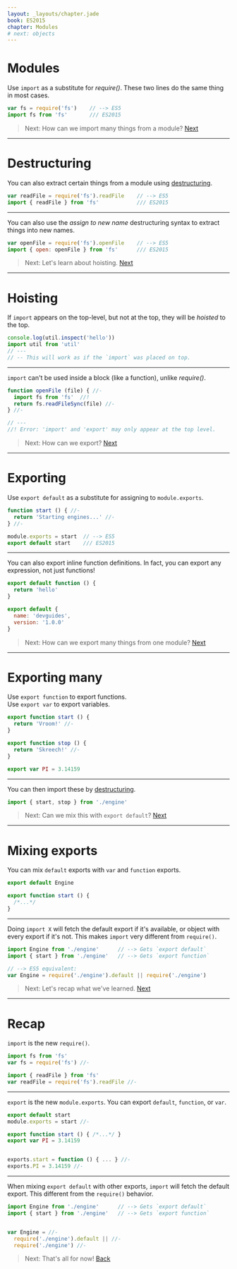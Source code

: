 ```yaml
---
layout: _layouts/chapter.jade
book: ES2015
chapter: Modules
# next: objects
---
```


# Modules

Use `import` as a substitute for *require()*. These two lines do the same thing in most cases.

```js
var fs = require('fs')    // --> ES5
import fs from 'fs'       /// ES2015
```

> Next: How can we import many things from a module? [Next](#destructuring)

* * * *

# Destructuring

You can also extract certain things from a module using [destructuring](destructuring).

```js
var readFile = require('fs').readFile    // --> ES5
import { readFile } from 'fs'            /// ES2015
```

---

You can also use the *assign to new name* destructuring syntax to extract things into new names.

```js
var openFile = require('fs').openFile    // --> ES5
import { open: openFile } from 'fs'      /// ES2015
```

> Next: Let's learn about hoisting. [Next](#hoisting)

* * * *

# Hoisting

If `import` appears on the top-level, but not at the top, they will be *hoisted* to the top.

```js
console.log(util.inspect('hello'))
import util from 'util'
// ---
// -- This will work as if the `import` was placed on top.
```

---

`import` can't be used inside a block (like a function), unlike *require()*.

```js
function openFile (file) { //-
  import fs from 'fs'  //!
  return fs.readFileSync(file) //-
} //-

// ---
//! Error: 'import' and 'export' may only appear at the top level.
```

> Next: How can we export? [Next](#exporting)

* * * *

# Exporting

Use `export default` as a substitute for assigning to `module.exports`.

```js
function start () { //-
  return 'Starting engines...' //-
} //-

module.exports = start  // --> ES5
export default start    /// ES2015
```

---

You can also export inline function definitions.
In fact, you can export any expression, not just functions!

```js
export default function () {
  return 'hello'
}
```

```js
export default {
  name: 'devguides',
  version: '1.0.0'
}
```

> Next: How can we export many things from one module? [Next](#exporting-many)

* * * *

# Exporting many

Use `export function` to export functions.<br>
Use `export var` to export variables.

```js
export function start () {
  return 'Vroom!' //-
}

export function stop () {
  return 'Skreech!' //-
}
```

```js
export var PI = 3.14159
```

---

You can then import these by [destructuring](destructuring).

```js
import { start, stop } from './engine'
```

> Next: Can we mix this with `export default`? [Next](#mixing-exports)

* * * *

# Mixing exports

You can mix `default` exports with `var` and `function` exports.

```js
export default Engine

export function start () {
  /*...*/
}
```

---

Doing `import X` will fetch the default export if it's available, or object with every export if it's not. This makes `import` very different from `require()`.

```js
import Engine from './engine'      // --> Gets `export default`
import { start } from './engine'   // --> Gets `export function`
```

```js
// --> ES5 equivalent:
var Engine = require('./engine').default || require('./engine')
```

> Next: Let's recap what we've learned. [Next](#recap)

* * * *

# Recap

`import` is the new `require()`.

```js
import fs from 'fs'
var fs = require('fs') //-
```

```js
import { readFile } from 'fs'
var readFile = require('fs').readFile //-
```

---

`export` is the new `module.exports`. You can export `default`, `function`, or `var`.

```js
export default start
module.exports = start //-
```

```js
export function start () { /*...*/ }
export var PI = 3.14159


exports.start = function () { ... } //-
exports.PI = 3.14159 //-
```

---

When mixing `export default` with other exports, `import` will fetch the default export. This different from the `require()` behavior.

```js
import Engine from './engine'      // --> Gets `export default`
import { start } from './engine'   // --> Gets `export function`


var Engine = //-
  require('./engine').default || //-
  require('./engine') //-
```

> Next: That's all for now! [Back](.)
